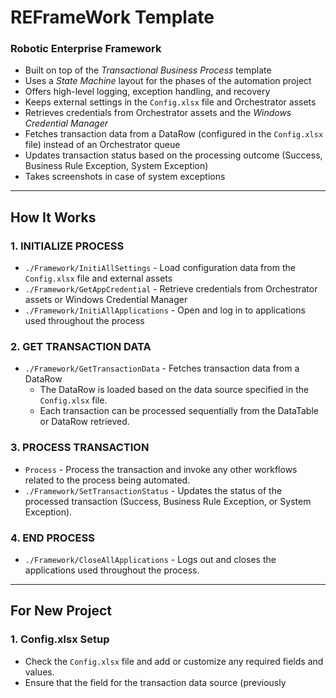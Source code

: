 # REFrameWork Template

### **Robotic Enterprise Framework**

- Built on top of the *Transactional Business Process* template
- Uses a *State Machine* layout for the phases of the automation project
- Offers high-level logging, exception handling, and recovery
- Keeps external settings in the `Config.xlsx` file and Orchestrator assets
- Retrieves credentials from Orchestrator assets and the *Windows Credential Manager*
- Fetches transaction data from a DataRow (configured in the `Config.xlsx` file) instead of an Orchestrator queue
- Updates transaction status based on the processing outcome (Success, Business Rule Exception, System Exception)
- Takes screenshots in case of system exceptions

---

## How It Works

### 1. **INITIALIZE PROCESS**
- `./Framework/InitiAllSettings` - Load configuration data from the `Config.xlsx` file and external assets
- `./Framework/GetAppCredential` - Retrieve credentials from Orchestrator assets or Windows Credential Manager
- `./Framework/InitiAllApplications` - Open and log in to applications used throughout the process

### 2. **GET TRANSACTION DATA**
- `./Framework/GetTransactionData` - Fetches transaction data from a DataRow 
  - The DataRow is loaded based on the data source specified in the `Config.xlsx` file.
  - Each transaction can be processed sequentially from the DataTable or DataRow retrieved.

### 3. **PROCESS TRANSACTION**
- `Process` - Process the transaction and invoke any other workflows related to the process being automated.
- `./Framework/SetTransactionStatus` - Updates the status of the processed transaction (Success, Business Rule Exception, or System Exception).

### 4. **END PROCESS**
- `./Framework/CloseAllApplications` - Logs out and closes the applications used throughout the process.

---

## For New Project

### 1. **Config.xlsx Setup**
- Check the `Config.xlsx` file and add or customize any required fields and values.
- Ensure that the field for the transaction data source (previously 
